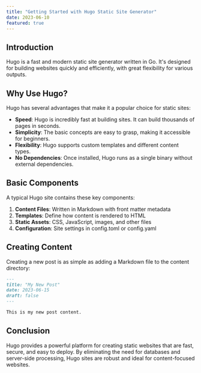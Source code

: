 ```yaml
---
title: "Getting Started with Hugo Static Site Generator"
date: 2023-06-10
featured: true
---
```


## Introduction

Hugo is a fast and modern static site generator written in Go. It's designed for building websites quickly and efficiently, with great flexibility for various outputs.

## Why Use Hugo?

Hugo has several advantages that make it a popular choice for static sites:

- **Speed**: Hugo is incredibly fast at building sites. It can build thousands of pages in seconds.
- **Simplicity**: The basic concepts are easy to grasp, making it accessible for beginners.
- **Flexibility**: Hugo supports custom templates and different content types.
- **No Dependencies**: Once installed, Hugo runs as a single binary without external dependencies.

## Basic Components

A typical Hugo site contains these key components:

1. **Content Files**: Written in Markdown with front matter metadata
2. **Templates**: Define how content is rendered to HTML
3. **Static Assets**: CSS, JavaScript, images, and other files
4. **Configuration**: Site settings in config.toml or config.yaml

## Creating Content

Creating a new post is as simple as adding a Markdown file to the content directory:

```markdown
---
title: "My New Post"
date: 2023-06-15
draft: false
---

This is my new post content.
```

## Conclusion

Hugo provides a powerful platform for creating static websites that are fast, secure, and easy to deploy. By eliminating the need for databases and server-side processing, Hugo sites are robust and ideal for content-focused websites.
